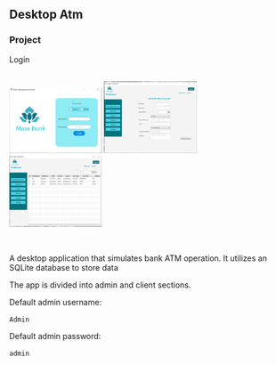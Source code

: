 ## Desktop Atm
### Project
Login<br><br>
<!-- ![Image](/assets/login-page.PNG) -->
<p float="left">
  <img src="/assets/login-page.PNG" width="33%" />
  <img src="/assets/create-account.PNG" width="33%" />
  <img src="/assets/client-list.PNG" width="33%" />
</p><br>
    

A desktop application that simulates bank ATM operation. It utilizes an SQLite database to store data<br>

The app is divided into admin and client sections.<br>

Default admin username:

    Admin
Default admin password:

    admin
